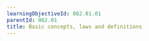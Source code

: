 ```yaml
---
learningObjectiveId: 082.01.01
parentId: 082.01
title: Basic concepts, laws and definitions
---
```




